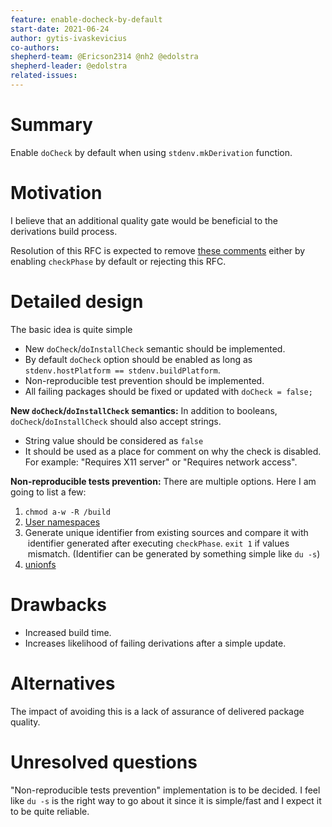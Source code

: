 ```yaml
---
feature: enable-docheck-by-default
start-date: 2021-06-24
author: gytis-ivaskevicius
co-authors:
shepherd-team: @Ericson2314 @nh2 @edolstra
shepherd-leader: @edolstra
related-issues:
---
```


# Summary
[summary]: #summary

Enable `doCheck` by default when using `stdenv.mkDerivation` function.

# Motivation
[motivation]: #motivation

I believe that an additional quality gate would be beneficial to the derivations build process.

Resolution of this RFC is expected to remove [these comments](https://github.com/NixOS/nixpkgs/blob/8c563eaf7049d82fbe95b0847ac5ae6e5554e2fa/pkgs/stdenv/generic/make-derivation.nix#L61-L67)
either by enabling `checkPhase` by default or rejecting this RFC.

# Detailed design
[design]: #detailed-design

The basic idea is quite simple
- New `doCheck`/`doInstallCheck` semantic should be implemented.
- By default `doCheck` option should be enabled as long as `stdenv.hostPlatform == stdenv.buildPlatform`.
- Non-reproducible test prevention should be implemented.
- All failing packages should be fixed or updated with `doCheck = false;`

**New `doCheck`/`doInstallCheck` semantics:**
In addition to booleans, `doCheck`/`doInstallCheck` should also accept strings.
- String value should be considered as `false`
- It should be used as a place for comment on why the check is disabled. For
  example: "Requires X11 server" or "Requires network access".

**Non-reproducible tests prevention:**
There are multiple options. Here I am going to list a few:
1. `chmod a-w -R /build`
2. [User namespaces](https://lwn.net/Articles/532593/)
3. Generate unique identifier from existing sources and compare it with
   identifier generated after executing `checkPhase`. `exit 1` if values
   mismatch. (Identifier can be generated by something simple like `du -s`)
4. [unionfs](https://en.wikipedia.org/wiki/UnionFS)

# Drawbacks
[drawbacks]: #drawbacks

- Increased build time.
- Increases likelihood of failing derivations after a simple update.

# Alternatives
[alternatives]: #alternatives

The impact of avoiding this is a lack of assurance of delivered package quality.

# Unresolved questions
[unresolved]: #unresolved-questions

"Non-reproducible tests prevention" implementation is to be decided. I feel
like `du -s` is the right way to go about it since it is simple/fast and I
expect it to be quite reliable.

